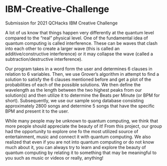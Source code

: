 # IBM-Creative-Challenge
Submission for 2021 QCHacks IBM Creative Challenge

A lot of us know that things happen very differently at the quantum level compared to the “real” physical level. One of the fundamental idea of quantum computing is called interference. These can be waves that clash into each other to create a larger wave (this is called an additive/constructive interference) or it may collapse the wave (called a subtraction/destructive interference). 

Our program takes in a word form the user and determines 6 clauses in relation to 6 variables. Then, we use Grover’s algorithm in attempt to find a solution to satisfy the 6 clauses mentioned before and get a plot of the probabilities of each of the possible solutions. We then define the wavelength as the length between the two highest peaks from our solution(s) and then utilize it to  determine the Beats per Minute (or BPM for short). Subsequently, we use our sample song database consisting approximately 2800 songs and determine 5 songs that have the specific BPM and present it to the user. 

While many people may be unknown to quantum computing, we think that more people should appreciate the beauty of it! From this project, our group had the opportunity to explore one fo the most utilized source of entertainment, music and connect it with quantum computing. We also realized that even if you are not into quantum computing or do not know much about it, you can always try to learn and explore the beauty of quantum computing by relating it to something that may be meaningful to you such as music or videos or really, anything! 
